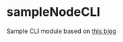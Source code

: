 # sampleNodeCLI

Sample CLI module based on [this blog](https://medium.com/netscape/a-guide-to-create-a-nodejs-command-line-package-c2166ad0452e)